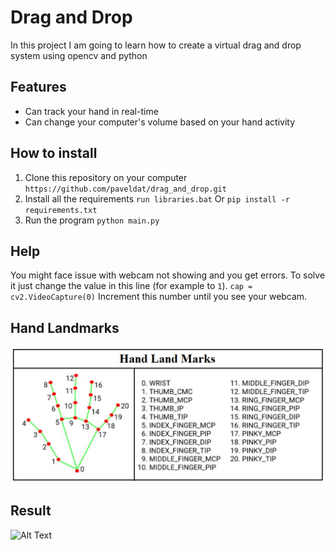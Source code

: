 # Drag and Drop
In this project I am going to learn how to create a virtual drag and drop system using opencv and python

## Features
* Can track your hand in real-time
* Can change your computer's volume based on your hand activity

## How to install
1. Clone this repository on your computer
`https://github.com/paveldat/drag_and_drop.git`
2. Install all the requirements
`run libraries.bat`
Or
`pip install -r requirements.txt`
3. Run the program
`python main.py`

## Help
You might face issue with webcam not showing and you get errors.
To solve it just change the value in this line (for example to `1`).
`cap = cv2.VideoCapture(0)`
Increment this number until you see your webcam.

## Hand Landmarks
<img src="https://github.com/paveldat/gesture_volume_control_v2/blob/main/img/HandLandmarks.png">


## Result
![Alt Text](https://github.com/paveldat/drag_and_drop/blob/main/img/result.gif)